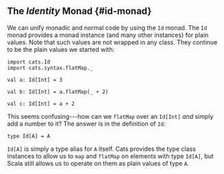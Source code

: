 ## The *Identity* Monad {#id-monad}

We can unify monadic and normal code by using the `Id` monad.
The `Id` monad provides a monad instance
(and many other instances) for plain values.
Note that such values are not wrapped in any class.
They continue to be the plain values we started with:

```tut:book
import cats.Id
import cats.syntax.flatMap._

val a: Id[Int] = 3

val b: Id[Int] = a.flatMap(_ + 2)

val c: Id[Int] = a + 2
```

This seems confusing---how can we `flatMap` over an `Id[Int]`
*and* simply add a number to it?
The answer is in the definition of `Id`:

```tut:book
type Id[A] = A
```

`Id[A]` is simply a type alias for `A` itself.
Cats provides the type class instances
to allow us to `map` and `flatMap` on elements with type `Id[A]`,
but Scala still allows us to operate on them as plain values of type `A`.
